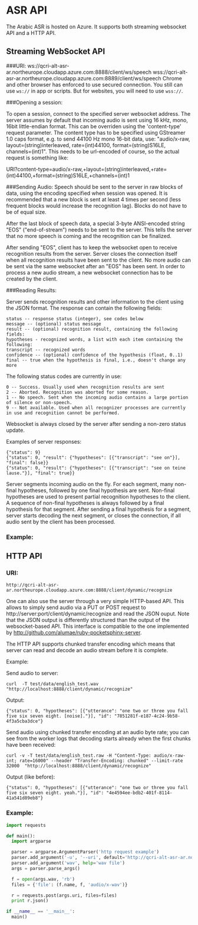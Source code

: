 # ASR API

The Arabic ASR is hosted on Azure. It supports both streaming websocket API and a HTTP API.

## Streaming WebSocket API

###URI:
	ws://qcri-alt-asr-ar.northeurope.cloudapp.azure.com:8888/client/ws/speech
	wss://qcri-alt-asr-ar.northeurope.cloudapp.azure.com:8889/client/ws/speech
Chrome and other browser has enforced to use secured connection. You still can use `ws://` in app or scripts. But for websites, you will need to use `wss://`.


###Opening a session:

To open a session, connect to the specified server websocket address. The server assumes by default that incoming audio is sent using 16 kHz, mono, 16bit little-endian format. This can be overriden using the 'content-type' request parameter. The content type has to be specified using GStreamer 1.0 caps format, e.g. to send 44100 Hz mono 16-bit data, use: "audio/x-raw, layout=(string)interleaved, rate=(int)44100, format=(string)S16LE, channels=(int)1". This needs to be url-encoded of course, so the actual request is something like:

URI?content-type=audio/x-raw,+layout=(string)interleaved,+rate=(int)44100,+format=(string)S16LE,+channels=(int)1

###Sending Audio:
Speech should be sent to the server in raw blocks of data, using the encoding specified when session was opened. It is recommended that a new block is sent at least 4 times per second (less frequent blocks would increase the recognition lag). Blocks do not have to be of equal size.

After the last block of speech data, a special 3-byte ANSI-encoded string "EOS" ("end-of-stream") needs to be sent to the server. This tells the server that no more speech is coming and the recognition can be finalized.

After sending "EOS", client has to keep the websocket open to receive recognition results from the server. Server closes the connection itself when all recognition results have been sent to the client. No more audio can be sent via the same websocket after an "EOS" has been sent. In order to process a new audio stream, a new websocket connection has to be created by the client.

###Reading Results:

Server sends recognition results and other information to the client using the JSON format. The response can contain the following fields:

	status -- response status (integer), see codes below
	message -- (optional) status message
	result -- (optional) recognition result, containing the following fields:
	hypotheses - recognized words, a list with each item containing the following:
	transcript -- recognized words
	confidence -- (optional) confidence of the hypothesis (float, 0..1)
	final -- true when the hypothesis is final, i.e., doesn't change any more
The following status codes are currently in use:

	0 -- Success. Usually used when recognition results are sent
	2 -- Aborted. Recognition was aborted for some reason.
	1 -- No speech. Sent when the incoming audio contains a large portion of silence or non-speech.
	9 -- Not available. Used when all recognizer processes are currently in use and recognition cannot be performed.
Websocket is always closed by the server after sending a non-zero status update.

Examples of server responses:

	{"status": 9}
	{"status": 0, "result": {"hypotheses": [{"transcript": "see on"}], "final": false}}
	{"status": 0, "result": {"hypotheses": [{"transcript": "see on teine lause."}], "final": true}}
Server segments incoming audio on the fly. For each segment, many non-final hypotheses, followed by one final hypothesis are sent. Non-final hypotheses are used to present partial recognition hypotheses to the client. A sequence of non-final hypotheses is always followed by a final hypothesis for that segment. After sending a final hypothesis for a segment, server starts decoding the next segment, or closes the connection, if all audio sent by the client has been processed.

### Example:


## HTTP API

### URI:
 	http://qcri-alt-asr-ar.northeurope.cloudapp.azure.com:8888/client/dynamic/recognize

One can also use the server through a very simple HTTP-based API. This allows to simply send audio via a PUT or POST request to http://server:port/client/dynamic/recognize and read the JSON ouput. Note that the JSON output is differently structured than the output of the websocket-based API. This interface is compatible to the one implemented by http://github.com/alumae/ruby-pocketsphinx-server.

The HTTP API supports chunked transfer encoding which means that server can read and decode an audio stream before it is complete.

Example:

Send audio to server:

	curl  -T test/data/english_test.wav  "http://localhost:8888/client/dynamic/recognize"
Output:

	{"status": 0, "hypotheses": [{"utterance": "one two or three you fall five six seven eight. [noise]."}], "id": "7851281f-e187-4c24-9b58-4f3a5cba3dce"}
Send audio using chunked transfer encoding at an audio byte rate; you can see from the worker logs that decoding starts already when the first chunks have been received:

	curl -v -T test/data/english_test.raw -H "Content-Type: audio/x-raw-int; rate=16000" --header "Transfer-Encoding: chunked" --limit-rate 32000  "http://localhost:8888/client/dynamic/recognize"
Output (like before):

	{"status": 0, "hypotheses": [{"utterance": "one two or three you fall five six seven eight. yeah."}], "id": "4e4594ee-bdb2-401f-8114-41a541d89eb8"}

### Example:

```python
import requests

def main():
  import argparse

  parser = argparse.ArgumentParser('http request example')
  parser.add_argument('-u', '--uri', default='http://qcri-alt-asr-ar.northeurope.cloudapp.azure.com:8888/client/dynamic/recognize', help='server url')
  parser.add_argument('wav', help='wav file')
  args = parser.parse_args()

  f = open(args.wav, 'rb')
  files = {'file': (f.name, f, 'audio/x-wav')}

  r = requests.post(args.uri, files=files)
  print r.json()

if __name__ == '__main__':
  main()
  ```